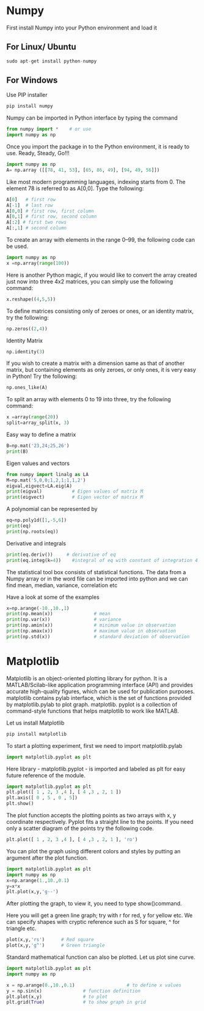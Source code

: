 # Numpy

First install Numpy into your Python environment and load it 


## For Linux/ Ubuntu 
```python
sudo apt-get install python-numpy
```
## For Windows 
Use PIP installer
```python
pip install numpy
```

Numpy can be imported in Python interface by typing the command 
```python
from numpy import *    # or use
import numpy as np
```
Once you import the package in to the Python environment, it is ready to use. Ready, Steady, Go!!!

```python
import numpy as np 
A= np.array ([[78, 41, 53], [65, 86, 49], [94, 49, 56]])
```

Like most modern programming languages, indexing starts from 0. The element 78 is referred to as A[0,0]. Type the following:

```python
A[0]   # first row  
A[-1]  # last row 
A[0,0] # first row, first column 
A[0,1] # first row, second column 
A[:2] # first two rows  
A[:,1] # second column
```

To create an array with elements in the range 0–99, the following code can be used. 

```python
import numpy as np		
x =np.array(range(100))
```

Here is another Python magic, if you would like to convert the array created just now into three 4x2 matrices, you can simply use the following command:

```python
x.reshape((4,5,5)) 
```

To define matrices consisting only of zeroes or ones, or an identity matrix, try the following:

```python
np.zeros((2,4)) 
```
Identity Matrix

```python
np.identity(3)
```

If you wish to create a matrix with a dimension same as that of another matrix, but containing elements as only zeroes, or only ones, it is very easy in Python! Try the following:

```python
np.ones_like(A)
```

To split an array with elements 0 to 19 into three, try the following command:
```python
x =array(range(20))
split=array_split(x, 3)
```
Easy way to define a matrix
```python
B=np.mat('23,24;25,26')
print(B)

```
Eigen values and vectors 
```python
from numpy import linalg as LA
M=np.mat('5,0,0;1,2,1;1,1,2')
eigval,eigvect=LA.eig(A) 
print(eigval)			# Eigen values of matrix M
print(eigvect)			# Eigen vector of matrix M
```



A polynomial can be represented by
```python
eq=np.poly1d([1,-5,6])
print(eq)
print(np.roots(eq))
```
Derivative and integrals
```python
print(eq.deriv())	  # derivative of eq	
print(eq.integ(k=4))    #integral of eq with constant of integration 4
```
The statistical tool box consists of statistical functions. The data from a Numpy array or in the word file can be imported into python and we can find mean, median, variance, correlation etc

Have a look at some of the examples
```python
x=np.arange(-10.,10.,1)	
print(np.mean(x))				# mean 
print(np.var(x))				# variance 
print(np.amin(x))				# minimum value in observation 
print(np.amax(x))				# maximum value in observation 
print(np.std(x))				# standard deviation of observation
```


# Matplotlib
Matplotlib is an object-oriented plotting library for python. It is a MATLAB/Scilab-like application programming interface (API) and provides accurate high-quality figures, which can be used for publication purposes. 
matplotlib contains pylab interface, which is the set of functions provided by matplotlib.pylab to plot graph. matplotlib. pyplot is a collection of command-style functions that helps matplotlib to work like MATLAB.

Let us install Matplotlib
```python
pip install matplotlib
```

To start a plotting experiment, first we need to import matplotlib.pylab

```python
import matplotlib.pyplot as plt
```

Here library - matplotlib.pyplot - is imported and labeled as plt for easy future reference of the module.

```python
import matplotlib.pyplot as plt
plt.plot([ 1 , 2, 3 ,4 ], [ 4 ,3 , 2, 1 ]) 
plt.axis([ 0 , 5 , 0 , 5]) 
plt.show()
```

The plot function accepts the plotting points as two arrays with x, y coordinate respectively. Pyplot fits a straight line to the points. If you need only a scatter diagram of the points try the following code.

```python
plt.plot([ 1 , 2, 3 ,4 ], [ 4 ,3 , 2, 1 ], 'ro')
```

You can plot the graph using different colors and styles by putting an argument after the plot function.

```python
import matplotlib.pyplot as plt
import numpy as np 
x=np.arange(1.,10.,0.1) 
y=x*x 
plt.plot(x,y,'g--')
```

After plotting the graph, to view it, you need to type show()command. 

Here you will get a green line graph; try with r for red, y for yellow etc. We can specify shapes with cryptic reference such as  S for square, ^ for triangle etc.

```python
plot(x,y,'rs')		# Red square 
plot(x,y,'g^')		# Green triangle
```

Standard mathematical function can also be plotted. Let us plot sine curve.

```python
import matplotlib.pyplot as plt
import numpy as np 

x = np.arange(0.,10.,0.1)	                # to define x values 
y = np.sin(x)				# function definition 
plt.plot(x,y)				# to plot 
plt.grid(True)				# to show graph in grid 

```
